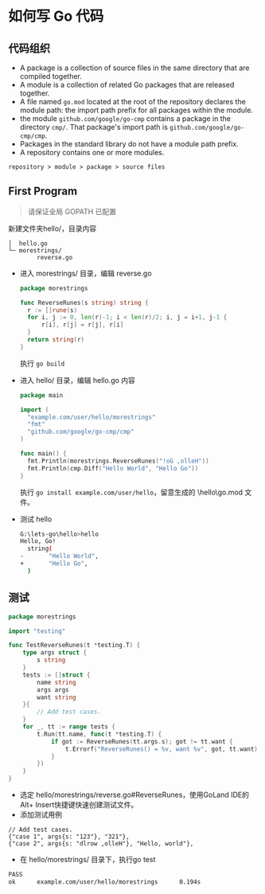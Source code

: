 # 如何写 Go 代码

## 代码组织
- A package is a collection of source files in the same directory that are compiled together.
- A module is a collection of related Go packages that are released together.
- A file named `go.mod` located at the root of the repository declares the module path: 
the import path prefix for all packages within the module.
- the module `github.com/google/go-cmp` contains a package in the directory `cmp/`. 
That package's import path is `github.com/google/go-cmp/cmp`.
- Packages in the standard library do not have a module path prefix.
- A repository contains one or more modules.
```
repository > module > package > source files
```

## First Program
> 请保证全局 GOPATH 已配置

新建文件夹hello/，目录内容
```
│  hello.go
└─ morestrings/
        reverse.go
```
- 进入 morestrings/ 目录，编辑 reverse.go
  ```go
  package morestrings
  
  func ReverseRunes(s string) string {
  	r := []rune(s)
  	for i, j := 0, len(r)-1; i < len(r)/2; i, j = i+1, j-1 {
  		r[i], r[j] = r[j], r[i]
  	}
  	return string(r)
  }
  ```
  执行 `go build`

- 进入 hello/ 目录，编辑 hello.go 内容
  ```go
  package main
  
  import (
  	"example.com/user/hello/morestrings"
  	"fmt"
  	"github.com/google/go-cmp/cmp"
  )
  
  func main() {
  	fmt.Println(morestrings.ReverseRunes("!oG ,olleH"))
  	fmt.Println(cmp.Diff("Hello World", "Hello Go"))
  }
  ```
  执行 `go install example.com/user/hello`，留意生成的 \hello\go.mod 文件。
  
- 测试 hello
  ```bash
  G:\lets-go\hello>hello
  Hello, Go!
    string(
  -       "Hello World",
  +       "Hello Go",
    )
  ```

## 测试
```go
package morestrings

import "testing"

func TestReverseRunes(t *testing.T) {
	type args struct {
		s string
	}
	tests := []struct {
		name string
		args args
		want string
	}{
		// Add test cases.
	}
	for _, tt := range tests {
		t.Run(tt.name, func(t *testing.T) {
			if got := ReverseRunes(tt.args.s); got != tt.want {
				t.Errorf("ReverseRunes() = %v, want %v", got, tt.want)
			}
		})
	}
}
```
- 选定 hello/morestrings/reverse.go#ReverseRunes，使用GoLand IDE的Alt+ Insert快捷键快速创建测试文件。
- 添加测试用例
```
// Add test cases.
{"case 1", args{s: "123"}, "321"},
{"case 2", args{s: "dlrow ,olleH"}, "Hello, world"},
```
- 在 hello/morestrings/ 目录下，执行go test
```bash
PASS
ok      example.com/user/hello/morestrings      0.194s
```
